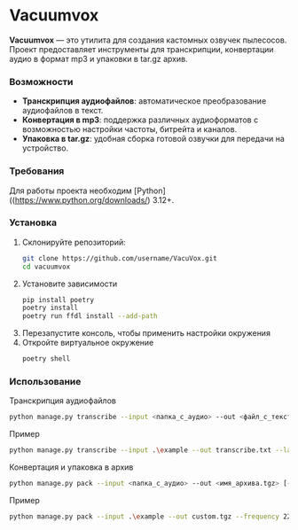 # Vacuumvox

**Vacuumvox** — это утилита для создания кастомных озвучек пылесосов. Проект предоставляет инструменты для транскрипции, конвертации аудио в формат mp3 и упаковки в tar.gz архив.

### Возможности
- **Транскрипция аудиофайлов**: автоматическое преобразование аудиофайлов в текст.
- **Конвертация в mp3**: поддержка различных аудиоформатов с возможностью настройки частоты, битрейта и каналов.
- **Упаковка в tar.gz**: удобная сборка готовой озвучки для передачи на устройство.

### Требования
Для работы проекта необходим [Python]((https://www.python.org/downloads/) 3.12+.

### ️Установка
1. Склонируйте репозиторий:
   ```bash
   git clone https://github.com/username/VacuVox.git
   cd vacuumvox
   ```
2. Установите зависимости
   ```bash
   pip install poetry 
   poetry install
   poetry run ffdl install --add-path
   ```
3. Перезапустите консоль, чтобы применить настройки окружения
4. Откройте виртуальное окружение
   ```bash
   poetry shell
   ```
### Использование
Транскрипция аудиофайлов
   ```bash
  python manage.py transcribe --input <папка_с_аудио> --out <файл_с_текстом> [--lang <язык>]
   ```

Пример
   ```bash
   python manage.py transcribe --input .\example --out transcribe.txt --lang ru-RU
   ```
   
Конвертация и упаковка в архив
   ```bash
  python manage.py pack --input <папка_с_аудио> --out <имя_архива.tgz> [--codec <кодек>] [--frequency <частота>] [--bitrate <битрейт>] [--channels <каналы>]
   ```
Пример
   ```bash
   python manage.py pack --input .\example --out custom.tgz --frequency 22050 --bitrate 256k --channels 1
   ```